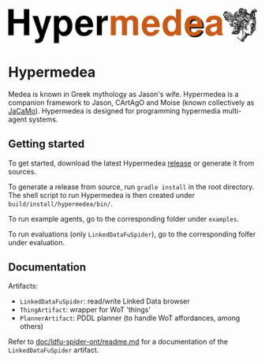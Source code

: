![Hypermedia Programming Framework](img/banner.png)

# Hypermedea

Medea is known in Greek mythology as Jason's wife.
Hypermedea is a companion framework to Jason, CArtAgO and Moise (known collectively as [JaCaMo](jacamo.sourceforge.net/)).
Hypermedea is designed for programming hypermedia multi-agent systems.

## Getting started

To get started, download the latest Hypermedea [release](https://github.com/Hypermedea/hypermedea/releases) or generate it from sources.

To generate a release from source, run `gradle install` in the root directory. The shell script to run Hypermedea is then created under `build/install/hypermedea/bin/`.

To run example agents, go to the corresponding folder under `examples`.

To run evaluations (only `LinkedDataFuSpider`), go to the corresponding folfer under evaluation.

## Documentation

Artifacts:
- `LinkedDataFuSpider`: read/write Linked Data browser
- `ThingArtifact`: wrapper for WoT 'things'
- `PlannerArtifact`: PDDL planner (to handle WoT affordances, among others)


Refer to [doc/ldfu-spider-ont/readme.md](doc/ldfu-spider-ont/readme.md) for a documentation of the `LinkedDataFuSpider` artifact.

